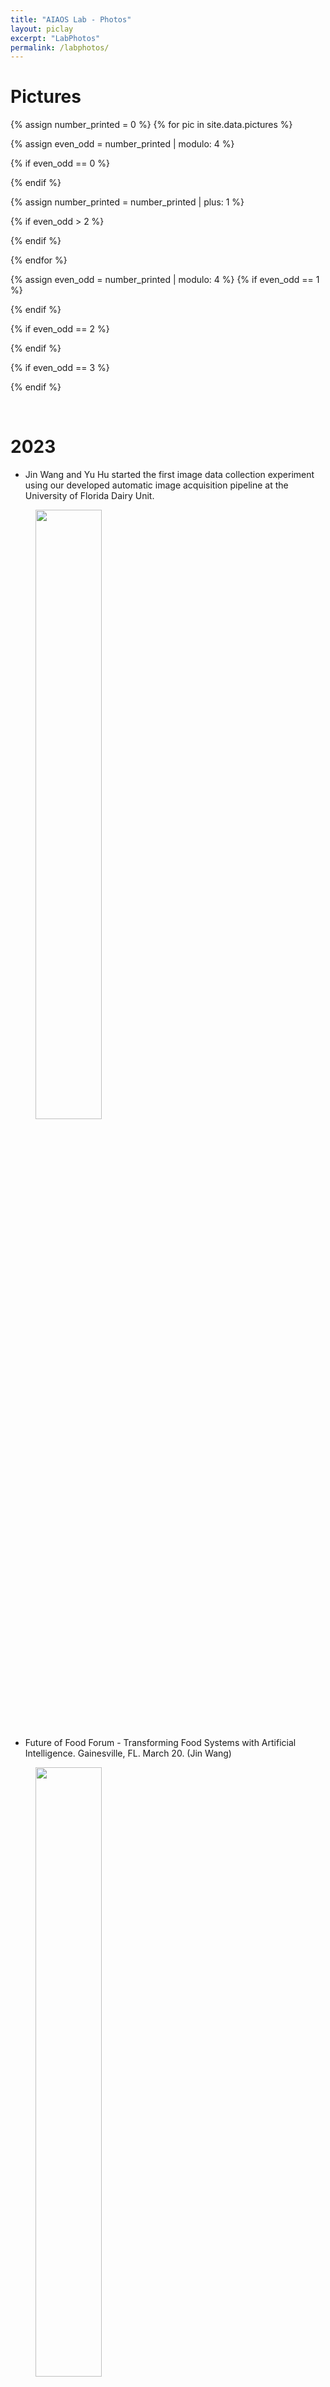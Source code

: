 ```yaml
---
title: "AIAOS Lab - Photos"
layout: piclay
excerpt: "LabPhotos"
permalink: /labphotos/
---
```


# Pictures

{% assign number_printed = 0 %}
{% for pic in site.data.pictures %}

{% assign even_odd = number_printed | modulo: 4 %}

{% if even_odd == 0 %}
<div class="row">
{% endif %}


{% assign number_printed = number_printed | plus: 1 %}

{% if even_odd > 2 %}
</div>
{% endif %}


{% endfor %}

{% assign even_odd = number_printed | modulo: 4 %}
{% if even_odd == 1 %}
</div>
{% endif %}

{% if even_odd == 2 %}
</div>
{% endif %}

{% if even_odd == 3 %}
</div>
{% endif %}

<p> &nbsp; </p>

# 2023
* Jin Wang and Yu Hu started the first image data collection experiment using our developed automatic image acquisition pipeline at the University of Florida Dairy Unit.
<figure>
<img src="{{ site.url }}{{ site.baseurl }}/images/labpics/DairyCollection.jpg" width="50%"> 
</figure>

* Future of Food Forum - Transforming Food Systems with Artificial Intelligence. Gainesville, FL. March 20. (Jin Wang)
<figure>
<img src="{{ site.url }}{{ site.baseurl }}/images/labpics/FFF23JIN.jpg" width="50%"> 
</figure>

# 2022
* UF/IFAS Animal Sciences 8th Graduate Symposium. St. Augustine, FL. October 6-7. (Left to right: Jin Wang, Haipeng Yu, Yue Li)
<figure>
<img src="{{ site.url }}{{ site.baseurl }}/images/labpics/ANSgradsymposium.jpeg" width="50%"> 
</figure>



